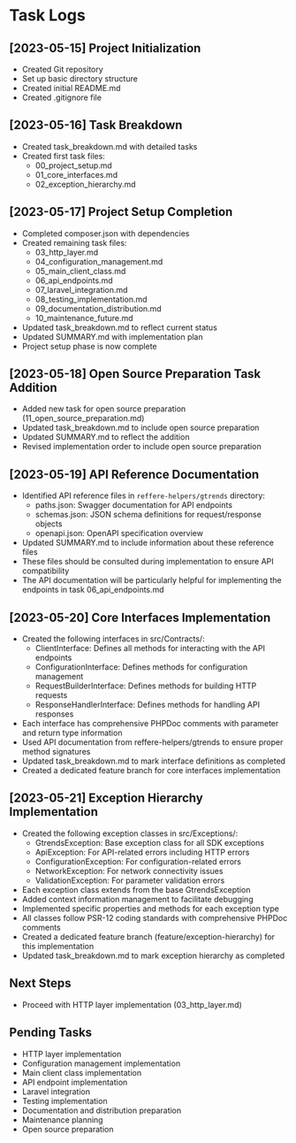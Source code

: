 # Task Logs

## [2023-05-15] Project Initialization
- Created Git repository
- Set up basic directory structure
- Created initial README.md
- Created .gitignore file

## [2023-05-16] Task Breakdown
- Created task_breakdown.md with detailed tasks
- Created first task files:
  - 00_project_setup.md
  - 01_core_interfaces.md
  - 02_exception_hierarchy.md

## [2023-05-17] Project Setup Completion
- Completed composer.json with dependencies
- Created remaining task files:
  - 03_http_layer.md
  - 04_configuration_management.md
  - 05_main_client_class.md
  - 06_api_endpoints.md
  - 07_laravel_integration.md
  - 08_testing_implementation.md
  - 09_documentation_distribution.md
  - 10_maintenance_future.md
- Updated task_breakdown.md to reflect current status
- Updated SUMMARY.md with implementation plan
- Project setup phase is now complete

## [2023-05-18] Open Source Preparation Task Addition
- Added new task for open source preparation (11_open_source_preparation.md)
- Updated task_breakdown.md to include open source preparation
- Updated SUMMARY.md to reflect the addition
- Revised implementation order to include open source preparation

## [2023-05-19] API Reference Documentation
- Identified API reference files in `reffere-helpers/gtrends` directory:
  - paths.json: Swagger documentation for API endpoints
  - schemas.json: JSON schema definitions for request/response objects
  - openapi.json: OpenAPI specification overview
- Updated SUMMARY.md to include information about these reference files
- These files should be consulted during implementation to ensure API compatibility
- The API documentation will be particularly helpful for implementing the endpoints in task 06_api_endpoints.md

## [2023-05-20] Core Interfaces Implementation
- Created the following interfaces in src/Contracts/:
  - ClientInterface: Defines all methods for interacting with the API endpoints
  - ConfigurationInterface: Defines methods for configuration management
  - RequestBuilderInterface: Defines methods for building HTTP requests
  - ResponseHandlerInterface: Defines methods for handling API responses
- Each interface has comprehensive PHPDoc comments with parameter and return type information
- Used API documentation from reffere-helpers/gtrends to ensure proper method signatures
- Updated task_breakdown.md to mark interface definitions as completed
- Created a dedicated feature branch for core interfaces implementation

## [2023-05-21] Exception Hierarchy Implementation
- Created the following exception classes in src/Exceptions/:
  - GtrendsException: Base exception class for all SDK exceptions
  - ApiException: For API-related errors including HTTP errors
  - ConfigurationException: For configuration-related errors
  - NetworkException: For network connectivity issues
  - ValidationException: For parameter validation errors
- Each exception class extends from the base GtrendsException
- Added context information management to facilitate debugging
- Implemented specific properties and methods for each exception type
- All classes follow PSR-12 coding standards with comprehensive PHPDoc comments
- Created a dedicated feature branch (feature/exception-hierarchy) for this implementation
- Updated task_breakdown.md to mark exception hierarchy as completed

## Next Steps
- Proceed with HTTP layer implementation (03_http_layer.md)

## Pending Tasks
- HTTP layer implementation
- Configuration management implementation
- Main client class implementation
- API endpoint implementation
- Laravel integration
- Testing implementation
- Documentation and distribution preparation
- Maintenance planning
- Open source preparation 